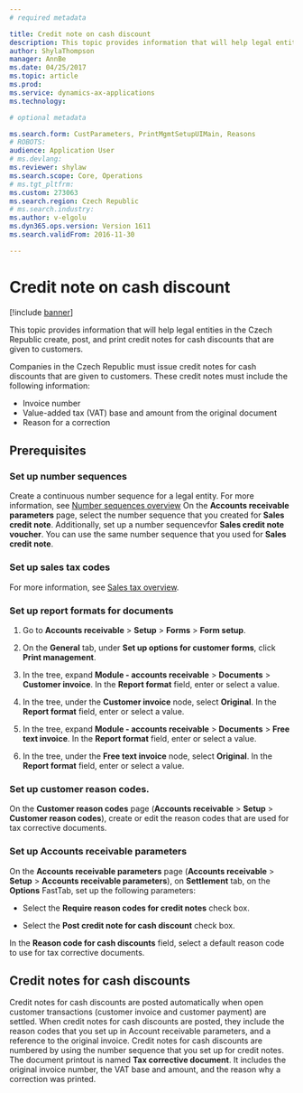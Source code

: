 ```yaml
---
# required metadata

title: Credit note on cash discount
description: This topic provides information that will help legal entities in the Czech Republic create, post, and print credit notes for cash discounts that are given to customers.
author: ShylaThompson
manager: AnnBe
ms.date: 04/25/2017
ms.topic: article
ms.prod: 
ms.service: dynamics-ax-applications
ms.technology: 

# optional metadata

ms.search.form: CustParameters, PrintMgmtSetupUIMain, Reasons
# ROBOTS: 
audience: Application User
# ms.devlang: 
ms.reviewer: shylaw
ms.search.scope: Core, Operations
# ms.tgt_pltfrm: 
ms.custom: 273063
ms.search.region: Czech Republic
# ms.search.industry: 
ms.author: v-elgolu
ms.dyn365.ops.version: Version 1611
ms.search.validFrom: 2016-11-30

---
```


# Credit note on cash discount

[!include [banner](../includes/banner.md)]

This topic provides information that will help legal entities in the Czech Republic create, post, and print credit notes for cash discounts that are given to customers.

Companies in the Czech Republic must issue credit notes for cash discounts that are given to customers. These credit notes must include the following information:

-   Invoice number
-   Value-added tax (VAT) base and amount from the original document
-   Reason for a correction

Prerequisites
-------------

### Set up number sequences

Create a continuous number sequence for a legal entity. For more information, see [Number sequences overview](../../fin-and-ops/organization-administration/number-sequence-overview.md) On the **Accounts receivable parameters** page, select the number sequence that you created for **Sales credit note**. Additionally, set up a number sequencevfor **Sales credit note voucher**. You can use the same number sequence that you used for **Sales credit note**.

### Set up sales tax codes

For more information, see [Sales tax overview](../general-ledger/indirect-taxes-overview.md).

### Set up report formats for documents

1.  Go to **Accounts receivable** \> **Setup** \> **Forms** \> **Form setup**.

2.  On the **General** tab, under **Set up options for customer forms**,
    click **Print management**.

3.  In the tree, expand **Module - accounts
    receivable** \> **Documents** \> **Customer invoice**. In the **Report
    format** field, enter or select a value.

4.  In the tree, under the **Customer invoice** node, select **Original**. In
    the **Report format** field, enter or select a value.

5.  In the tree, expand **Module - accounts
    receivable** \> **Documents** \> **Free text invoice**. In the **Report
    format** field, enter or select a value.

6.  In the tree, under the **Free text invoice** node, select **Original**. In
    the **Report format** field, enter or select a value.

### Set up customer reason codes.

On the **Customer reason codes** page (**Accounts
receivable** \> **Setup** \> **Customer reason codes**), create or edit the
reason codes that are used for tax corrective documents.

### Set up Accounts receivable parameters

On the **Accounts receivable parameters** page (**Accounts
receivable** \> **Setup** \> **Accounts receivable parameters**),
on **Settlement** tab, on the **Options** FastTab, set up the following
parameters:

-   Select the **Require reason codes for credit notes** check box.

-   Select the **Post credit note for cash discount** check box.

In the **Reason code for cash discounts** field, select a default reason code to
use for tax corrective documents.

## Credit notes for cash discounts

Credit notes for cash discounts are posted automatically when open customer
transactions (customer invoice and customer payment) are settled. When credit
notes for cash discounts are posted, they include the reason codes that you set
up in Account receivable parameters, and a reference to the original invoice.
Credit notes for cash discounts are numbered by using the number sequence that
you set up for credit notes. The document printout is named **Tax corrective
document**. It includes the original invoice number, the VAT base and amount,
and the reason why a correction was printed.

